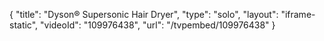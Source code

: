 {
    "title": "Dyson&reg; Supersonic Hair Dryer",
    "type": "solo",
    "layout": "iframe-static",
    "videoId": "109976438",
    "url": "\/tvpembed\/109976438"
}